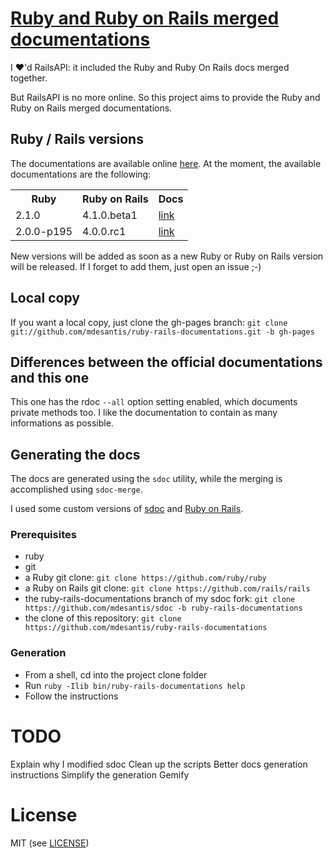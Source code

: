 # [Ruby and Ruby on Rails merged documentations](http://mdesantis.github.io/ruby-rails-documentations/)

I :heart:'d RailsAPI: it included the Ruby and Ruby On Rails docs merged together.

But RailsAPI is no more online. So this project aims to provide the Ruby and Ruby on Rails merged documentations.

## Ruby / Rails versions

The documentations are available online [here](http://mdesantis.github.io/ruby-rails-documentations/). At the moment, the available documentations are the following:

<table>
  <tr>
    <th>Ruby</th>
    <th>Ruby on Rails</th>
    <th>Docs</th>
  </tr>
  <tr>
    <td>2.1.0</td>
    <td>4.1.0.beta1</td>
    <td><a href="http://mdesantis.github.io/ruby-rails-documentations/Ruby%20v2.1.0,%20Ruby%20On%20Rails%20v4.1.0.beta1/index.html">link</a></td>
  </tr>
  <tr>
    <td>2.0.0-p195</td>
    <td>4.0.0.rc1</td>
    <td><a href="http://mdesantis.github.io/ruby-rails-documentations/Ruby%20v2.0.0-p195,%20Ruby%20On%20Rails%20v4.0.0.rc1/index.html">link</a></td>
  </tr>
</table>

New versions will be added as soon as a new Ruby or Ruby on Rails version will be released. If I forget to add them, just open an issue ;-)

## Local copy

If you want a local copy, just clone the gh-pages branch: `git clone git://github.com/mdesantis/ruby-rails-documentations.git -b gh-pages`

## Differences between the official documentations and this one

This one has the rdoc `--all` option setting enabled, which documents private methods too. I like the documentation to contain as many informations as possible.

## Generating the docs

The docs are generated using the `sdoc` utility, while the merging is accomplished using `sdoc-merge`.

I used some custom versions of [sdoc](https://github.com/mdesantis/sdoc/tree/ruby-rails-documentations) and [Ruby on Rails](https://github.com/mdesantis/rails/tree/ruby-rails-documentations).

### Prerequisites

* ruby
* git
* a Ruby git clone: `git clone https://github.com/ruby/ruby`
* a Ruby on Rails git clone: `git clone https://github.com/rails/rails`
* the ruby-rails-documentations branch of my sdoc fork: `git clone https://github.com/mdesantis/sdoc -b ruby-rails-documentations`
* the clone of this repository: `git clone https://github.com/mdesantis/ruby-rails-documentations`

### Generation

* From a shell, cd into the project clone folder
* Run `ruby -Ilib bin/ruby-rails-documentations help`
* Follow the instructions

# TODO

Explain why I modified sdoc
Clean up the scripts
Better docs generation instructions
Simplify the generation
Gemify

# License

MIT (see [LICENSE](LICENSE))